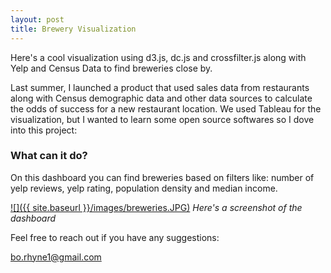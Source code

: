 ```yaml
---
layout: post
title: Brewery Visualization
---
```


Here's a cool visualization using d3.js, dc.js and crossfilter.js along with Yelp and Census Data to find breweries close by. 

Last summer, I launched a product that used sales data from restaurants along with Census demographic data and other data sources to calculate the odds of success for a new restaurant location. We used Tableau for the visualization, but I wanted to learn some open source softwares so I dove into this project:

### What can it do?
On this dashboard you can find breweries based on filters like: number of yelp reviews, yelp rating, population density and median income.

<a href="/breweries">![]({{ site.baseurl }}/images/breweries.JPG)</a>
*Here's a screenshot of the dashboard*

Feel free to reach out if you have any suggestions:

[bo.rhyne1@gmail.com](mailto:bo.rhyne1@gmail.com)
